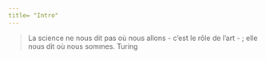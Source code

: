 ```yaml
---
title= "Intro"
---
```


>La science ne nous dit pas où nous allons - c’est le rôle de l’art - ; elle nous dit où nous sommes. Turing
